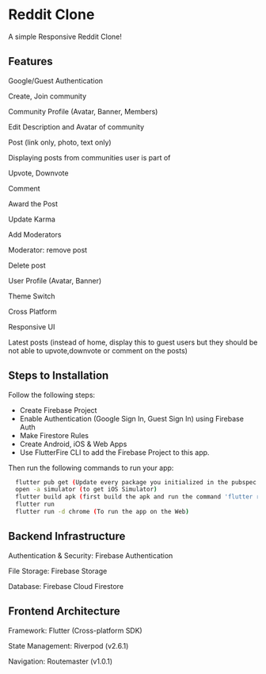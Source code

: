 # Reddit Clone

A simple Responsive Reddit Clone!

## Features

Google/Guest Authentication

Create, Join community

Community Profile (Avatar, Banner, Members)

Edit Description and Avatar of community

Post (link only, photo, text only)

Displaying posts from communities user is part of

Upvote, Downvote

Comment

Award the Post

Update Karma

Add Moderators

Moderator: remove post

Delete post

User Profile (Avatar, Banner)

Theme Switch

Cross Platform

Responsive UI

Latest posts (instead of home, display this to guest users but they should be not able to upvote,downvote or comment on the posts)


## Steps to Installation
Follow the following steps:
- Create Firebase Project
- Enable Authentication (Google Sign In, Guest Sign In) using Firebase Auth
- Make Firestore Rules
- Create Android, iOS & Web Apps
- Use FlutterFire CLI to add the Firebase Project to this app.

Then run the following commands to run your app:

```bash
  flutter pub get (Update every package you initialized in the pubspec.yaml file)
  open -a simulator (to get iOS Simulator)
  flutter build apk (first build the apk and run the command 'flutter run' To run the app in the Android device)
  flutter run
  flutter run -d chrome (To run the app on the Web)
```

## Backend Infrastructure

Authentication & Security: Firebase Authentication

File Storage: Firebase Storage

Database: Firebase Cloud Firestore 

## Frontend Architecture

Framework: Flutter (Cross-platform SDK)

State Management: Riverpod (v2.6.1)

Navigation: Routemaster (v1.0.1)